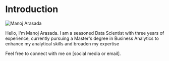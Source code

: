 # Introduction


![Manoj Arasada](https://www.google.com/imgres?imgurl=https%3A%2F%2Fmedia.licdn.com%2Fdms%2Fimage%2FC5603AQHtlsVrQJ-JCQ%2Fprofile-displayphoto-shrink_800_800%2F0%2F1661203389542%3Fe%3D2147483647%26v%3Dbeta%26t%3DFx61jrVto4d4V8_otIw2zTKqFV8hpOzxQJN86UNKAqM&tbnid=wn_HU2jFF597dM&vet=12ahUKEwitwMXm-6WBAxXKAWIAHUJTDL8QMygAegQIARBM..i&imgrefurl=https%3A%2F%2Fwww.linkedin.com%2Fin%2Fmanoj-arasada-3bb743223&docid=NwS7_8L7T44AjM&w=800&h=800&q=Manoj%20Arasada&ved=2ahUKEwitwMXm-6WBAxXKAWIAHUJTDL8QMygAegQIARBM)

Hello, I'm Manoj Arasada. I am a seasoned Data Scientist with three years of experience, currently pursuing a Master's degree in Business Analytics to enhance my analytical skills and broaden my expertise

Feel free to connect with me on [social media or email].
